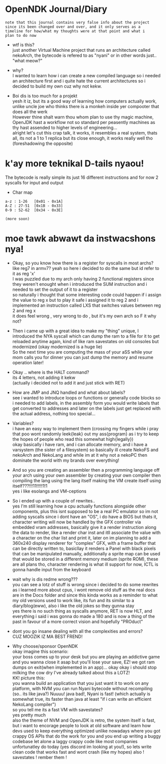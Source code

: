# OpenNDK Journal/Diary

```
note that this journal contains very false info about the project  
since its been changed over and over, and it only serves as a  
timeline for how/what my thoughts were at that point and what i  
plan to do now  
```

* wtf is this?  
just another Virtual Machine project that runs an architecture called nekoArch, the bytecode is refered to as "nyani" or in other words just.. "what meow?"  

* why?  
I wanted to learn how i can create a new compiled language so i needed an architecture first and i quite hate the current architectures so i decided to build my own cuz why not kekw.  

* Boi dis is too much for a projekt  
yesh it iz, but its a good way of learning how computers actually work, unlike uncle joe who thinks there is a monkeh inside yer compooter that does all the werk  
However thine shalt warn thou whom plan to use thy magic machine, OpenJDK hast a workflow not so standard per peasently machines as thy hast assended to higher levels of engineering...  
alright let's cut this crap talk, it works, it resembles a real system, thats all, its not a 1 to 1 replica but its close enough, it works really well tho (foreshadowing the opposite)  


# k'ay more teknikal D-tails nyaou!

The bytecode is really simple its just 16 different instructions and for now 2 syscalls for input and output  

* Char map  
```
a-z : 1-26   [0x01 - 0x1A]  
A-Z : 27-51  [0x1B - 0x33]  
0-9 : 52-62  [0x34 - 0x3E]  
  
(more soon)
```

# moe tawk abwawt da instwacshons nya! 

* Okay, so you know how there is a register for syscalls in most archs? like reg7 in armv7? yeah so here i decided to do the same but id refer to it as reg 'x'  
I was puzzled due to my arch only having 2 functional registers since they weren't enought when i introduced the SUM instruction and i needed to set the output of it to a register  
so naturally i thought that some interesting code could happen if i assign the value to reg x but to play it safe i assigned it to reg 2 and i implemented an instruction called LXS that switches values between reg 2 and reg x  
it does feel wrong , very wrong to do , but it's my own arch so F it why not?  

* Then i came up with a great idea to make my "thing" unique, I  introduced the NYA syscall which can dump the ram to a file for it to get reloaded anytime again, kind of like ram savestates on old consoles but modernized (okay modernized is a huge lie)  
So the next time you are computing the mass of your aSS while your mom calls you for dinner you can just dump the memory and resume operation later!  

* Okay .. where is the HALT command?  
its 4 letters, not adding it kekw  
(actually i decided not to add it and just stick with RET)  

* How are JMP and JNQ handled and what about labels?  
see i wanted to introduce loops or functions or generally code blocks so i needed to add labels, in the assembly form you would write labels that get converted to addresses and later on the labels just get replaced with the actual address, nothing too special...  

* Variables?  
i have an easy way to implement them (crossing my fingers while i pray that poo wont randomly leek{leak} out my ass{program} as i try to keep the hopes of people who read this somewhat high{legally})  
okay basically i have ram, and i can allocate memory, and i have a varsystem (the sister of a filesystem) so basically ill create NekoFS and nekoArch and NekoLang and while im at it why not a nekoPC then dominate the world with my brands over everything!  

* And so you are creating an assembler then a programming language off your arch using your own assembler by creating your own compiler then compiling the lang using the lang itself making the VM create itself using itself???!!!11!!!!!1!1  
yes i like esolangs and VM-ceptions

* So i ended up with a couple of rewrites..  
yes I'm still learning how a cpu actually functions alongside other components, plus this isnt supposed to be a real PC emulator so im not adding syscalls since i dont have an "OS", i do have a BIOS but thats it, character writing will now be handled by the GFX controller via embedded vram addresses, basically give it a render instruction along the data to render, like a render char inst and itll associate the value with a character on the char list and print it, later on im planning to add a 360x240 display renderer for "complex" GFX,  with a frame buffer that can be directly written to, basicllay it renders a Panel with black pixels that can be manipulated manually, additionally a sprite map can be used that would be stored in a different memory medium (sprite ROM), these are all plans tho, character rendering is what ill support for now, ICTL is gonna handle input from the keyboard  

* wait why is dis redme wrong???  
you can see a lotz of stuff is wrong since i decided to do some rewrites as i learned more about cpus, i wont remove old stuff as the real docs are in the Docs folder and since this kinda works as a reminder to what my old versions used to work like, its fun and its similar to a diary/blog(eww), also i like the old jokes so they gunna stay  
yes there is no such thing as syscalls anymore, RET is now HLT, and everything i said i was gonna do made a 180 and is now a thing of the past in favour of a more correct vision and hopefully "PROduct"  

* dont you go insane dealing with all the complexities and errors?  
CUZ MOOZIK IZ MA BEST FREND!  

* Why choose/sponsor OpenNDK  
okay imagine this scenario:  
your boss comes up to your desk but you are playing an addictive game and you wanna close it asap but you'll lose your save, EZ! we got ram dumps on exit(when implemented in an app)... okay okay i should stop milking the cow dry I've already talked about this a LOTZ!  
KK! picture this:  
you wanna build an application that you just want it to work on any platform, with NVM you can run Nyani bytecode without recompiling (so.. its like java?) Nuuuu! java bad!, Nyani is fast! (which actually is somewhat true, its faster than java at least "if i can write an efficient NekoLang compiler")  
so you tell me its a fast VM with savestates?  
yes pretty much  
also the theme of NVM and OpenJDK is retro, the system itself is fast, but i want to encorage people to look at old software and learn how devs used to keep everything optimized unlike nowadays where you got crappy OS APIs that do the work for you and you end up writing a buggy codebase let alone a laggy crappy code like most companies unfortunatley do today (yes discord im looking at you!), so lets write clean code that works fast and wont crash (like my hopes) also ! savestates ! rember them !  

